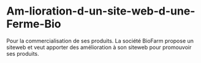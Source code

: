 # Am-lioration-d-un-site-web-d-une-Ferme-Bio
Pour la commercialisation de ses produits. La société BioFarm propose un siteweb et veut apporter des amélioration à son siteweb pour promouvoir ses produits.
